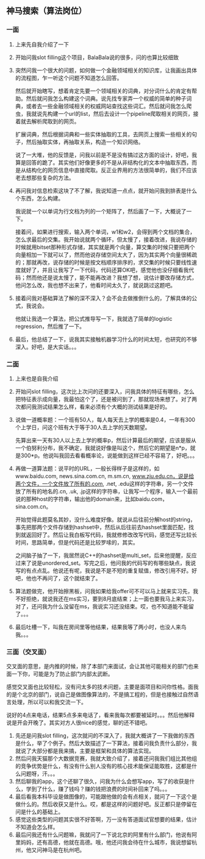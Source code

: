 ## 神马搜索（算法岗位）

### 一面

1. 上来先自我介绍了一下
2. 开始问我slot filling这个项目，BalaBala说的很多，问的也算比较细致
3. 突然问我一个很大的问题，如何做一个金融领域相关的知识库，让我画出具体的流程图，乍一听这个问题不知道怎么回答。  
	
	然后就开始瞎写，想着肯定先要一个领域相关的词典，对分词什么的肯定有帮助。然后就问我怎么构建这个词典。说先找专家弄一个权威的简单的种子词典，或者去一些金融领域相关的权威网站查找这些词汇。然后就问我怎么爬虫，我就说先构建一个url的list，然后去设计一个pipeline爬取相关的网页，接着就去解析爬取到的网页。  
	
	扩展词典，然后根据词典和一些实体抽取的工具，去网页上搜索一些相关的句子，然后抽取实体，再抽取关系，构造一个知识网络。  
	
	说了一大堆，他的反馈是，问我以前是不是没有搞过这方面的设计，好吧，我算是回答的跪了。其实他们好像更多的不是从非结构化的文本中抽取东西，而是从结构化的网页信息中直接爬取。反正业界用的方法很简单的，我们不应该老去想那些复杂的方法。
4. 再问我对信息检索这块了不了解，我说知道一点点，就开始问我到排表是什么个东西，怎么构建。

	我说就一个以单词为行文档为列的一个矩阵了，然后画了一下，大概说了一下。
	
	接着问，如果进行搜索，输入两个单词，w1和w2，会得到两个文档的集合，怎么求最后的交集。我开始说就两个循环，但太慢了，接着改进，我说存储的时候就用bitset那种形式存储，其实就是两个向量，算交集的时候只要把两个向量相加一下就可以了，然而他说存储空间太大了，因为其实两个向量很稀疏的；那就再改，说存储的时候是按文档顺序排序的，求交集的时候只要线性速度就好了，并且让我写了一下代码，代码还算OK吧，感觉他也没仔细看我代码；然而他还是说太慢了，能不能再改进？我想了想，说估计要改存储方式，他问怎么改，我也想不出来了，他看时间太久了，就说跳过这题吧。
5. 接着问我对基础算法了解的深不深入？会不会去做推倒什么的，了解具体的公式，我说会。

	他就让我选一个算法，把公式推导写一下，我就选了简单的logistic regression，然后推了一下。
6. 最后，他总结了一下，说我其实接触机器学习什么的时间太短，也研究的不够深入。好吧，是大实话。。。

### 二面

1. 上来也是自我介绍
2. 开始问slot filling，这次比上次问的还要深入，问我具体的特征有哪些，怎么把特征表示成向量，我最怕这个了，还是被问到了，那就现场来想了。对了两次都问我测试结果怎么样，看来必须有个大概的测试结果是好的。
3. 说做一道概率题：一个班有50人，每人每天去上学的概率是0.4，一年有300个上学日，问这个班有大于等于30人去上学的天数期望。

	先算出来一天有30人以上去上学的概率p，然后计算最后的期望，应该是服从一个伯努利分布，我不确定，我就说好像是叫这个，然后它的期望是n\*p，就是300\*p。他说叫我回去看看概率论，说能做到这样已经不容易了，好吧。。。
4. 再做一道算法题：说平时的URL，一般长得样子是这样的，如www.baidu.com, news.sina.com.cn, m.sm.cn, www.zju.edu.cn，说是给两个文件，一个文件放了所有的.com, .net, .edu这样的字符串，另一个文件放了所有的地名的.cn, .uk, .jp这样的字符串，让我写一个程序，输入一个最前说的那种host的字符串，输出他的domain来，比如baidu.com，sina.com.cn。

	开始觉得此题莫名其妙，没什么难度好像。就说从后往前分解host的string，事先把那两个文件存储到hashset中，然后从后往前去hashset里面匹配，找到就返回好了。然后让我白板写代码，我就修修改改写代码，感觉还写比较长时间，思路简单，但是代码还是比较罗嗦的，其实。
	
	之间脑子抽了一下，我居然说C++的hashset是multi\_set，后来他提醒，反应过来了说是unordered\_set。写完之后，他问我的代码写的有哪些缺点，我说写的有点点乱。他说还有呢，我说是不是不短的重复赋值，修改引用不好。好吧，他也不再问了，这个就结束了。
5. 算法题做完，他开始擦黑板，问我如果给我offer可不可以马上就来实习先，我不好拒绝，就说我还在ms实习，要到8月底结束；上一面也要我马上来实习，对了，还问我为什么没留在ms，我说实习还没结束。哎，也不知道能不能留了。。。
6. 最后吐槽一下，叫我在房间里等他结果，结果我等了两小时，也没人来鸟我。。。

### 三面（交叉面）

交叉面的意思，是内推的时候，除了本部门来面试，会让其他可能相关的部门也来面一下你，可能是为了防止部门内部太武断。

感觉交叉面也比较轻松，没有问太多的技术问题，主要是面项目和问你性格。面我的是个北京的部门，说自己是做图像算法的，不是搞工程的，但是也接触过自然语言处理，所以可以和我交流一下。

说好的4点来电话，结果5点多来电话了，看来我每次都要被延时。。。然后他解释说是开会开晚了。其实对方人很nice的感觉，聊的还不错吧。

1. 先还是问我slot filling，这次就问的不深入了，我就大概讲了一下我做的东西是什么，举了个例子。然后大致描述了一下算法，接着问我负责什么部分，我就说了大部分都是我来搞，主要是框架和具体的算法实现。
2. 然后问我天猫那个大数据竞赛，我就大致介绍了，接着还问我我们组比其他组的竞争优势是什么，有没有什么别人没有的核心技术能保证能取胜，这都是什么问题呀，汗。。。
3. 然后聊我的app，这个还聊了很久，问我为什么会想写app，写了的收获是什么，学到了什么，赚了钱吗？赚的钱把浪费的时间补回来了吗。。。
4. 最后看我本科毕设是做图像的，可能跟他做的会有点相关，就问了一下这个是做什么的。然后收获又是什么。哎，都是这样的问题好吧。反正都只是停留在问是什么的基础上。
5. 感觉这些类型的问题其实很不好答啊，万一没有答道面试官想要的结果，估计不知道会怎么样。
6. 最后问我还有什么问题嘛，我就问了一下说北京的阿里有什么部门，他说有阿里妈妈，还有高德，他就在高德。哦，他还问我会待在什么城市，我说想留杭州，他又问神马是在杭州吧。